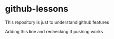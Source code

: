 # github-lessons
This repository is just to understand github features

Adding this line and rechecking if pushing works
